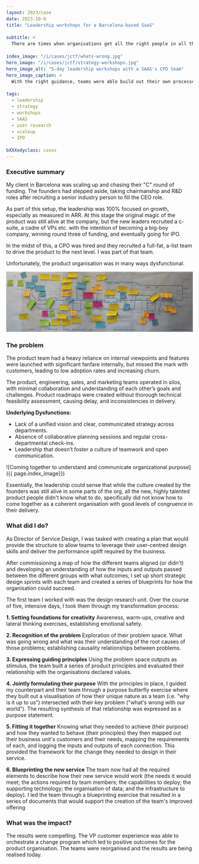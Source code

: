 ```yaml
---
layout: 2023/case
date: 2023-10-9
title: "Leadership workshops for a Barcelona-based SaaS"

subtitle: >
  There are times when organisations get all the right people in all the right places but the right outcomes don't quite surface.

index_image: "/i/cases/jctf/whats-wrong.jpg"
hero_image: "/i/cases/jctf/strategy-workshops.jpg"
hero_image_alt: "5-day leadership workshops with a SAAS's CPO team"
hero_image_caption: >
  With the right guidance, teams were able build out their own processes and ways of improving their delivery. Collaborating at the grass-roots level enabled practitoners to bridge silos.

tags: 
  - leadership
  - strategy
  - workshops
  - SAAS
  - user research
  - scaleup
  - IPO

bXXXodyclass: cases
---
```


### Executive summary 

My client in Barcelona was scaling up and chasing their "C" round of funding. The founders had stepped aside, taking chairmanship and R&D roles after recruiting a senior industry person to fill the CEO role.

As part of this setup, the leadership was 100% focused on growth, especially as measured in ARR. At this stage the original magic of the product was still alive at the company, but the new leaders recruited a c-suite, a cadre of VPs etc. with the intention of becoming a big-boy company, winning round three of funding, and eventually going for IPO.

In the midst of this, a CPO was hired and they recruited a full-fat, a-list team to drive the product to the next level. I was part of that team.

Unfortunately, the product organisation was in many ways dysfunctional.

![There are times when organisations get all the right people in all the right places but the right outcomes don't quite surface](/i/cases/jctf/prod-CPO-map.jpg)

### The problem 

The product team had a heavy reliance on internal viewpoints and features were launched with significant fanfare internally, but missed the mark with customers, leading to low adoption rates and increasing churn.

The product, engineering, sales, and marketing teams operated in silos, with minimal collaboration and understanding of each other’s goals and challenges. Product roadmaps were created without thorough technical feasibility assessment, causing delay, and inconsistencies in delivery.

**Underlying Dysfunctions:**
- Lack of a unified vision and clear, communicated strategy across departments.
- Absence of collaborative planning sessions and regular cross-departmental check-ins.
- Leadership that doesn’t foster a culture of teamwork and open communication.

![Coming together to understand and communicate organizational purpose]({{ page.index_image}})

Essentially, the leadership could sense that while the culture created by the founders was still alive in some parts of the org, all the new, highly talented product people didn't know what to do, specifically did not know how to come together as a coherent organisation with good levels of congruence in their delivery.

### What did I do?

As Director of Service Design, I was tasked with creating a plan that would provide the structure to allow teams to leverage their user-centred design skills and deliver the performance uplift required by the business.

After commissioning a map of how the different teams aligned (or didn't) and developing an understanding of how the inputs and outputs passed between the different groups with what outcomes, I set up short strategic design sprints with each team and created a series of blueprints for how the organisation could succeed.

The first team I worked with was the design research unit. Over the course of five, intensive days, I took them through my transformation process:

**1. Setting foundations for creativity** 
Awareness, warm-ups, creative and lateral thinking exercises, establishing emotional safety.

**2. Recognition of the problem** 
Exploration of their problem space. What was going wrong and what was their understanding of the root causes of those problems; establishing causality relationships between problems.

**3. Expressing guiding principles**
Using the problem space outputs as stimulus, the team built a series of product principles and evaluated their relationship with the organisations declared values.

**4. Jointly formulating their purpose**
With the principles in place, I guided my counterpart and their team through a purpose butterfly exercise where they built out a visualisation of how their unique nature as a team (i.e. "why is it up to us") intersected with their key problem ("what's wrong with our world"). The resulting synthesis of that relationship was expressed as a purpose statement.

**5. Fitting it together** 
Knowing what they needed to achieve (their purpose) and how they wanted to behave (their principles) they then mapped out their business unit's customers and their needs, mapping the requirements of each, and logging the inputs and outputs of each connection. This provided the framework for the change they needed to design in their service.

**6. Blueprinting the new service** 
The team now had all the required elements to describe how their new service would work (the needs it would meet; the actions required by team members; the capabilities to deploy; the supporting technology; the organisation of data; and the infrastructure to deploy). I led the team through a blueprinting exercise that resulted in a series of documents that would support the creation of the team's improved offering

### What was the impact?

The results were compelling. The VP customer experience was able to orchestrate a change program which led to positive outcomes for the product organisation. The teams were reorganised and the results are being realised today.
